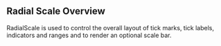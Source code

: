 ## Radial Scale Overview

RadialScale is used to control the overall layout of tick marks, tick labels, indicators and ranges and to render an optional scale bar.

[//]: <keywords: radradialgauge, radialscale, majorticktooltipformat>